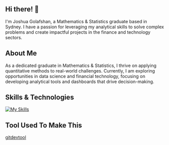 ## Hi there! 👋

I'm Joshua Golafshan, a Mathematics & Statistics graduate based in Sydney. I have a passion for leveraging my analytical skills to solve complex problems and create impactful projects in the finance and technology sectors.

## About Me

As a dedicated graduate in Mathematics & Statistics, I thrive on applying quantitative methods to real-world challenges. Currently, I am exploring opportunities in data science and financial technology, focusing on developing analytical tools and dashboards that drive decision-making.

## Skills & Technologies
[![My Skills](https://skillicons.dev/icons?i=mysql,sqlite,py,git,html,css&perline=8)](https://skillicons.dev)

## Tool Used To Make This
[gitdevtool](https://www.gitdevtool.com/)
